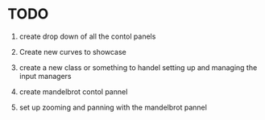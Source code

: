 # TODO
1) create drop down of all the contol panels

2) Create new curves to showcase

3) create a new class or something to handel setting up and managing the input managers

4) create mandelbrot contol pannel

5) set up zooming and panning with the mandelbrot pannel